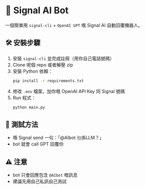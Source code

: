 
# 📱 Signal AI Bot

一個簡單用 `signal-cli` + `OpenAI GPT` 嘅 Signal AI 自動回覆機器人。

## 🛠 安裝步驟

1. 安裝 `signal-cli` 並完成註冊（用你自己電話號碼）
2. Clone 呢個 repo 或者解壓 zip
3. 安裝 Python 依賴：
    ```bash
    pip install -r requirements.txt
    ```
4. 修改 `.env` 檔案，加你嘅 OpenAI API Key 同 Signal 號碼
5. Run 程式：
    ```bash
    python main.py
    ```

## 🧪 測試方法
- 喺 Signal send 一句：「@AIbot 乜係LLM？」
- bot 就會 call GPT 回覆你

## ⚠️ 注意
- bot 只會回應包含 `@AIbot` 嘅訊息
- 建議先用自己私訊自己測試
